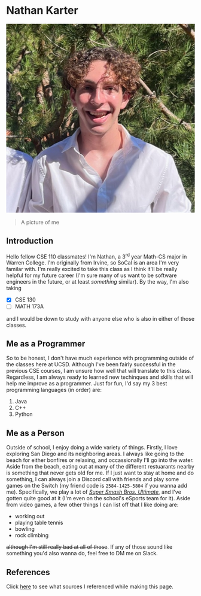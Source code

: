 # Nathan Karter

![A picture of me, I guess](/me.JPG)
>A picture of me

## Introduction

Hello fellow CSE 110 classmates! I'm Nathan, a 3<sup>rd</sup> year Math-CS major in Warren College. I'm originally from Irvine, so SoCal is an area I'm very familar with. I'm really excited to take this class as I think it'll be really helpful for my future career (I'm sure many of us want to be software engineers in the future, or at least *something* similar). By the way, I'm also taking
- [x] CSE 130
- [ ] MATH 173A

and I would be down to study with anyone else who is also in either of those classes.

## Me as a Programmer

So to be honest, I don't have much experience with programming outside of the classes here at UCSD. Although I've been fairly successful in the previous CSE courses, I am unsure how well that will translate to this class. Regardless, I am always ready to learned new techinques and skills that will help me improve as a programmer. Just for fun, I'd say my 3 best programming languages (in order) are:
1. Java
2. C++
3. Python

## Me as a Person

Outside of school, I enjoy doing a wide variety of things. Firstly, I love exploring San Diego and its neighboring areas. I always like going to the beach for either bonfires or relaxing, and occassionally I'll go into the water. Aside from the beach, eating out at many of the different restuarants nearby is something that never gets old for me. If I just want to stay at home and do something, I can always join a Discord call with friends and play some games on the Switch (my friend code is `2584-1425-5804` if you wanna add me). Specifically, we play a lot of [*Super Smash Bros. Ultimate*](https://www.smashbros.com/en_US/index.html), and I've gotten quite good at it (I'm even on the school's eSports team for it). Aside from video games, a few other things I can list off that I like doing are:
- working out
- playing table tennis
- bowling
- rock climbing

~~although I'm still really bad at all of those~~. If any of those sound like something you'd also wanna do, feel free to DM me on Slack.

## References
Click [here](/refs.md) to see what sources I referenced while making this page.